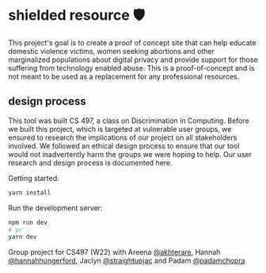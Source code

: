 # shielded resource 🛡️
This project's goal is to create a proof of concept site that can help educate domestic violence victims, women seeking abortions and other marginalized populations about digital privacy and provide support for those suffering from technology enabled abuse. This is a proof-of-concept and is not meant to be used as a replacement for any professional resources. 

## design process
This tool was built CS 497, a class on Discrimination in Computing. Before we built this project, which is targeted at vulnerable user groups, we ensured to research the implications of our project on all stakeholders involved. We followed an ethical design process to ensure that our tool would not inadvertently harm the groups we were hoping to help. Our user research and design process is documented here. 

Getting started:
```bash
yarn install
```
Run the development server:

```bash
npm run dev
# or
yarn dev
```

Group project for CS497 (W22)
with Areena [@akhterare](https://github.com/akhterare), Hannah [@hannahhungerford](https://github.com/hannahhungerford), Jaclyn [@straightupjac](https://github.com/straightupjac) and Padam [@padamchopra](https://github.com/padamchopra)
